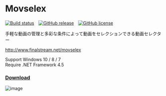 # Movselex

[![Build status](https://ci.appveyor.com/api/projects/status/qrcsqjs4qhltw9he?svg=true)](https://ci.appveyor.com/project/finalstream/movselex)　[![GitHub release](https://img.shields.io/github/release/finalstream/Movselex.svg)](https://github.com/finalstream/Movselex/releases/latest)　[![GitHub license](https://img.shields.io/github/license/finalstream/Movselex.svg)](https://github.com/finalstream/Movselex/blob/master/LICENSE)

手軽な動画の管理と多彩な条件によって動画をセレクションできる動画セレクター

http://www.finalstream.net/movselex

Support Windows 10 / 8 / 7  
Require .NET Framework 4.5

### [Download](https://github.com/finalstream/Movselex/releases/latest)

![image](https://finalstream.net/wp-content/uploads/2020/06/movselex.png)
